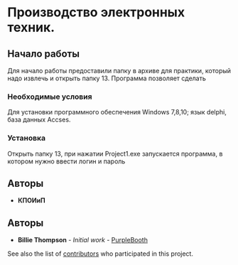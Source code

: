 ﻿# Производство электронных техник.




## Начало работы


Для начало работы предоставили папку в архиве для практики, который надо извлечь и открыть папку 13. Программа позволяет сделать 


### Необходимые условия

Для установки программного обеспечения Windows 7,8,10; язык delphi, база данных Accses.


### Установка




Открыть папку 13, при нажатии Project1.exe запускается программа, в котором нужно ввести логин и пароль

## Авторы

* **КПОИиП**
## Авторы

* **Billie Thompson** - *Initial work* - [PurpleBooth](https://github.com/PurpleBooth)

See also the list of [contributors](https://github.com/your/project/contributors) who participated in this project.
